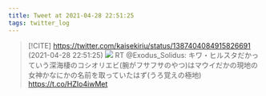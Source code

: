 ```yaml
---
title: Tweet at 2021-04-28 22:51:25
tags: twitter_log
---
```


> [!CITE] https://twitter.com/kaisekiriu/status/1387404084915826691 (2021-04-28 22:51:25)
> ![](https://twitter.com/kaisekiriu/status/1387404084915826691)
> RT @Exodus_Solidus: キワ・ヒルスタだかっていう深海棲のコシオリエビ(腕がフサフサのやつ)はマウイだかの現地の女神かなにかの名前を取っていたはず(うろ覚えの極地) https://t.co/HZIo4iwMet
